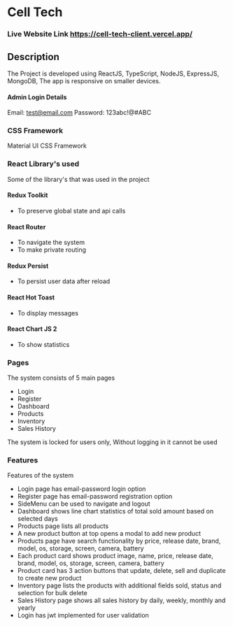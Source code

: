 # Cell Tech

### Live Website Link https://cell-tech-client.vercel.app/

## Description
The Project is developed using ReactJS, TypeScript, NodeJS, ExpressJS, MongoDB, The app is responsive on smaller devices.

#### Admin Login Details
Email: test@email.com
Password: 123abc!@#ABC

### CSS Framework
Material UI CSS Framework

### React Library's used
Some of the library's that was used in the project

#### Redux Toolkit
 - To preserve global state and api calls

#### React Router
 - To navigate the system
 - To make private routing

#### Redux Persist
 - To persist user data after reload

#### React Hot Toast
 - To display messages

#### React Chart JS 2
 - To show statistics

### Pages
The system consists of 5 main pages

 - Login
 - Register
 - Dashboard
 - Products
 - Inventory
 - Sales History

The system is locked for users only, Without logging in it cannot be used

### Features
Features of the system

 - Login page has email-password login option
 - Register page has email-password registration option
 - SideMenu can be used to navigate and logout
 - Dashboard shows line chart statistics of total sold amount based on selected days
 - Products page lists all products
 - A new product button at top opens a modal to add new product
 - Products page have search functionality by price, release date, brand, model, os, storage, screen, camera, battery
 - Each product card shows product image, name, price, release date, brand, model, os, storage, screen, camera, battery
 - Product card has 3 action buttons that update, delete, sell and duplicate to create new product
 - Inventory page lists the products with additional fields sold, status and selection for bulk delete
 - Sales History page shows all sales history by daily, weekly, monthly and yearly
 - Login has jwt implemented for user validation